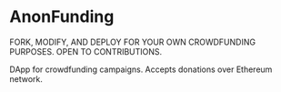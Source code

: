 # AnonFunding
FORK, MODIFY, AND DEPLOY FOR YOUR OWN CROWDFUNDING PURPOSES. OPEN TO CONTRIBUTIONS.

DApp for crowdfunding campaigns. Accepts donations over Ethereum network.

